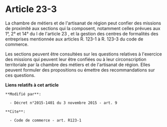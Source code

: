 # Article 23-3

La chambre de métiers et de l'artisanat de région peut confier des missions de proximité aux sections qui la composent,
notamment celles prévues aux 1°, 2° et 14° du I de l'article 23 , et la gestion des centres de formalités des entreprises
mentionnée aux articles R. 123-1 à R. 123-3 du code de commerce. 

Les sections peuvent être consultées sur les questions relatives à l'exercice des missions qui peuvent leur être confiées ou
à leur circonscription territoriale par la chambre des métiers et de l'artisanat de région. Elles peuvent formuler des
propositions ou émettre des recommandations sur ces questions.

**Liens relatifs à cet article**

	**Modifié par**:

	  - Décret n°2015-1401 du 3 novembre 2015 - art. 9

	**Cite**:

	  - Code de commerce - art. R123-1
